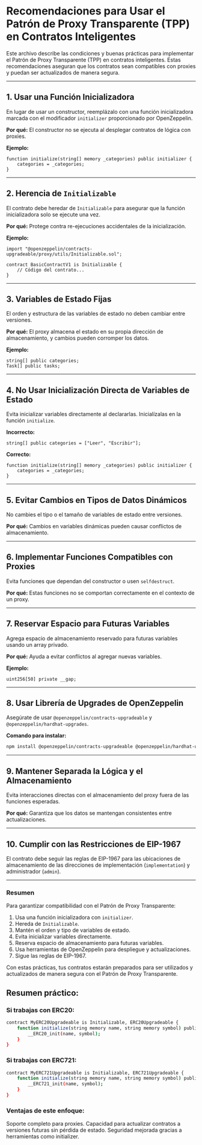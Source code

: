 # Recomendaciones para Usar el Patrón de Proxy Transparente (TPP) en Contratos Inteligentes

Este archivo describe las condiciones y buenas prácticas para implementar el Patrón de Proxy Transparente (TPP) en contratos inteligentes. Estas recomendaciones aseguran que los contratos sean compatibles con proxies y puedan ser actualizados de manera segura.

---

## 1. Usar una Función Inicializadora
En lugar de usar un constructor, reemplázalo con una función inicializadora marcada con el modificador `initializer` proporcionado por OpenZeppelin.

**Por qué:** El constructor no se ejecuta al desplegar contratos de lógica con proxies.

**Ejemplo:**
```solidity
function initialize(string[] memory _categories) public initializer {
    categories = _categories;
}
```

---

## 2. Herencia de `Initializable`
El contrato debe heredar de `Initializable` para asegurar que la función inicializadora solo se ejecute una vez.

**Por qué:** Protege contra re-ejecuciones accidentales de la inicialización.

**Ejemplo:**
```solidity
import "@openzeppelin/contracts-upgradeable/proxy/utils/Initializable.sol";

contract BasicContractV1 is Initializable {
    // Código del contrato...
}
```

---

## 3. Variables de Estado Fijas
El orden y estructura de las variables de estado no deben cambiar entre versiones.

**Por qué:** El proxy almacena el estado en su propia dirección de almacenamiento, y cambios pueden corromper los datos.

**Ejemplo:**
```solidity
string[] public categories;
Task[] public tasks;
```

---

## 4. No Usar Inicialización Directa de Variables de Estado
Evita inicializar variables directamente al declararlas. Inicialízalas en la función `initialize`.

**Incorrecto:**
```solidity
string[] public categories = ["Leer", "Escribir"];
```

**Correcto:**
```solidity
function initialize(string[] memory _categories) public initializer {
    categories = _categories;
}
```

---

## 5. Evitar Cambios en Tipos de Datos Dinámicos
No cambies el tipo o el tamaño de variables de estado entre versiones.

**Por qué:** Cambios en variables dinámicas pueden causar conflictos de almacenamiento.

---

## 6. Implementar Funciones Compatibles con Proxies
Evita funciones que dependan del constructor o usen `selfdestruct`.

**Por qué:** Estas funciones no se comportan correctamente en el contexto de un proxy.

---

## 7. Reservar Espacio para Futuras Variables
Agrega espacio de almacenamiento reservado para futuras variables usando un array privado.

**Por qué:** Ayuda a evitar conflictos al agregar nuevas variables.

**Ejemplo:**
```solidity
uint256[50] private __gap;
```

---

## 8. Usar Librería de Upgrades de OpenZeppelin
Asegúrate de usar `@openzeppelin/contracts-upgradeable` y `@openzeppelin/hardhat-upgrades`.

**Comando para instalar:**
```bash
npm install @openzeppelin/contracts-upgradeable @openzeppelin/hardhat-upgrades
```

---

## 9. Mantener Separada la Lógica y el Almacenamiento
Evita interacciones directas con el almacenamiento del proxy fuera de las funciones esperadas.

**Por qué:** Garantiza que los datos se mantengan consistentes entre actualizaciones.

---

## 10. Cumplir con las Restricciones de EIP-1967
El contrato debe seguir las reglas de EIP-1967 para las ubicaciones de almacenamiento de las direcciones de implementación (`implementation`) y administrador (`admin`).

---

### Resumen
Para garantizar compatibilidad con el Patrón de Proxy Transparente:
1. Usa una función inicializadora con `initializer`.
2. Hereda de `Initializable`.
3. Mantén el orden y tipo de variables de estado.
4. Evita inicializar variables directamente.
5. Reserva espacio de almacenamiento para futuras variables.
6. Usa herramientas de OpenZeppelin para despliegue y actualizaciones.
7. Sigue las reglas de EIP-1967.

Con estas prácticas, tus contratos estarán preparados para ser utilizados y actualizados de manera segura con el Patrón de Proxy Transparente.

## Resumen práctico:
### Si trabajas con ERC20:
```bash
contract MyERC20Upgradeable is Initializable, ERC20Upgradeable {
    function initialize(string memory name, string memory symbol) public initializer {
        __ERC20_init(name, symbol);
    }
}


```
### Si trabajas con ERC721:
```bash
contract MyERC721Upgradeable is Initializable, ERC721Upgradeable {
    function initialize(string memory name, string memory symbol) public initializer {
        __ERC721_init(name, symbol);
    }
}


```
### Ventajas de este enfoque:
Soporte completo para proxies.
Capacidad para actualizar contratos a versiones futuras sin pérdida de estado.
Seguridad mejorada gracias a herramientas como initializer.